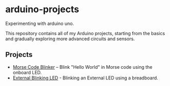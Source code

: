 # arduino-projects

Experimenting with arduino uno.

This repository contains all of my Arduino projects, starting from the basics and gradually exploring more advanced circuits and sensors.

## Projects
- [Morse Code Blinker](morse-code-blink/) – Blink "Hello World" in Morse code using the onboard LED.
- [External Blinking LED](external-led-blink/) - Blinking an External LED using a breadboard.

